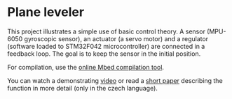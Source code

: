 # Plane leveler
This project illustrates a simple use of basic control theory. A sensor
(MPU-6050 gyroscopic sensor), an actuator (a servo motor) and a regulator
(software loaded to STM32F042 microcontroller) are connected in a feedback
loop. The goal is to keep the sensor in the initial position.

For compilation, use the [online Mbed compilation tool](https://os.mbed.com).

You can watch a demonstrating
[video](https://ondra.masopust.com/drive/Plane-leveler/plane-leveler-video.avi)
or read a
[short paper](https://ondra.masopust.com/drive/Plane-leveler/plane-leveler-zprava.pdf)
describing the function in more detail (only in the czech language).
